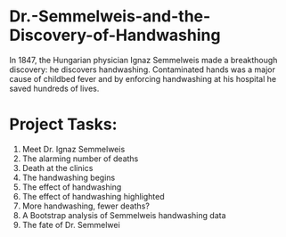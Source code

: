 # Dr.-Semmelweis-and-the-Discovery-of-Handwashing

In 1847, the Hungarian physician Ignaz Semmelweis made a breakthough discovery: he discovers handwashing. Contaminated hands was a major cause of childbed fever and by enforcing handwashing at his hospital he saved hundreds of lives.

# Project Tasks:
1. Meet Dr. Ignaz Semmelweis
2. The alarming number of deaths
3. Death at the clinics
4. The handwashing begins
5. The effect of handwashing
6. The effect of handwashing highlighted
7. More handwashing, fewer deaths?
8. A Bootstrap analysis of Semmelweis handwashing data
9. The fate of Dr. Semmelwei
